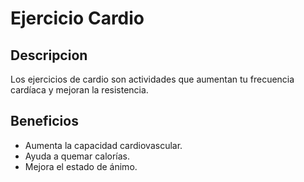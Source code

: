 # Ejercicio Cardio


## Descripcion
Los ejercicios de cardio son actividades que aumentan tu frecuencia cardíaca y mejoran la resistencia.


## Beneficios
- Aumenta la capacidad cardiovascular.
- Ayuda a quemar calorías.
- Mejora el estado de ánimo. 

